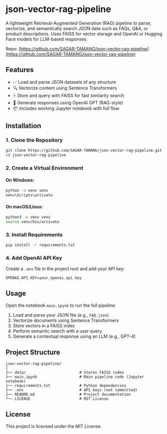 # json-vector-rag-pipeline

A lightweight Retrieval-Augmented Generation (RAG) pipeline to parse, vectorize, and semantically search JSON data such as FAQs, Q&A, or product descriptions. Uses FAISS for vector storage and OpenAI or Hugging Face models for LLM-based responses.

Repo: [https://github.com/SAGAR-TAMANG/json-vector-rag-pipeline](https://github.com/SAGAR-TAMANG/json-vector-rag-pipeline)

## Features

- ✅ Load and parse JSON datasets of any structure
- 🔍 Vectorize content using Sentence Transformers
- ⚡ Store and query with FAISS for fast similarity search
- 🤖 Generate responses using OpenAI GPT (RAG-style)
- 📦 Includes working Jupyter notebook with full flow

## Installation

### 1. Clone the Repository

```bash
git clone https://github.com/SAGAR-TAMANG/json-vector-rag-pipeline.git
cd json-vector-rag-pipeline
```

### 2. Create a Virtual Environment

#### On Windows:

```bash
python -m venv venv
venv\Scripts\activate
```

#### On macOS/Linux:

```bash
python3 -m venv venv
source venv/bin/activate
```

### 3. Install Requirements

```bash
pip install -r requirements.txt
```

### 4. Add OpenAI API Key

Create a `.env` file in the project root and add your API key:

```env
OPENAI_API_KEY=your_openai_api_key
```

## Usage

Open the notebook `main.ipynb` to run the full pipeline:

1. Load and parse your JSON file (e.g., `FAQ.json`)
2. Vectorize documents using Sentence Transformers
3. Store vectors in a FAISS index
4. Perform semantic search with a user query
5. Generate a contextual response using an LLM (e.g., GPT-4)

## Project Structure

```text
json-vector-rag-pipeline/
│
├── data/                        # Stores FAISS index
├── main.ipynb                   # Main pipeline code (Jupyter notebook)
├── requirements.txt             # Python dependencies
├── .env                         # API keys (not committed)
├── README.md                    # Project documentation
└── LICENSE                      # MIT License
```

## License

This project is licensed under the MIT License.